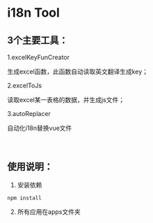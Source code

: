 # i18n Tool

## 3个主要工具：

1.excelKeyFunCreator

  生成excel函数，此函数自动读取英文翻译生成key；
  
2.excelToJs

  读取excel某一表格的数据，并生成js文件；
  
3.autoReplacer

  自动化i18n替换vue文件
<br/><br/><br/>
## 使用说明：
1. 安装依赖
```
npm install
```

2. 所有应用在apps文件夹
